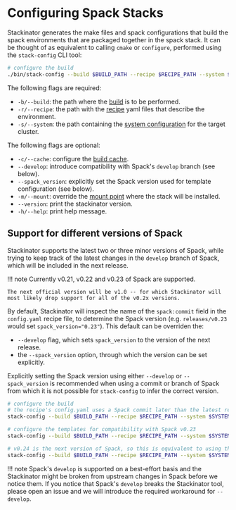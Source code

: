 # Configuring Spack Stacks

Stackinator generates the make files and spack configurations that build the spack environments that are packaged together in the spack stack.
It can be thought of as equivalent to calling `cmake` or `configure`, performed using the `stack-config` CLI tool:

```bash
# configure the build
./bin/stack-config --build $BUILD_PATH --recipe $RECIPE_PATH --system $SYSTEM_CONFIG_PATH
```

The following flags are required:

* `-b/--build`: the path where the [build](building.md) is to be performed.
* `-r/--recipe`: the path with the [recipe](recipes.md) yaml files that describe the environment.
* `-s/--system`: the path containing the [system configuration](cluster-config.md) for the target cluster.

The following flags are optional:

* `-c/--cache`: configure the [build cache](build-caches.md).
* `--develop`: introduce compatibility with Spack's `develop` branch (see below).
* `--spack_version`: explicitly set the Spack version used for template configuration (see below).
* `-m/--mount`: override the [mount point](installing.md) where the stack will be installed.
* `--version`: print the stackinator version.
* `-h/--help`: print help message.

## Support for different versions of Spack

Stackinator supports the latest two or three minor versions of Spack, while trying to keep track of the latest changes in the `develop` branch of Spack, which will be included in the next release.

!!! note
    Currently v0.21, v0.22 and v0.23 of Spack are supported.

    The next official version will be v1.0 -- for which Stackinator will most likely drop support for all of the v0.2x versions.

By default, Stackinator will inspect the name of the `spack:commit` field in the `config.yaml` recipe file, to determine the Spack version (e.g. `releases/v0.23` would set `spack_version="0.23"`).
This default can be overriden the:

* `--develop` flag, which sets `spack_version` to the version of the next release.
* the `--spack_version` option, through which the version can be set explicitly.

Explicitly setting the Spack version using either `--develop` or `--spack_version` is recommended when using a commit or branch of Spack from which it is not possible for `stack-config` to infer the correct version.


```bash
# configure the build
# the recipe's config.yaml uses a Spack commit later than the latest release
stack-config --build $BUILD_PATH --recipe $RECIPE_PATH --system $SYSTEM_CONFIG_PATH --develop

# configure the templates for compatibility with Spack v0.23
stack-config --build $BUILD_PATH --recipe $RECIPE_PATH --system $SYSTEM_CONFIG_PATH --spack_version=0.23

# v0.24 is the next version of Spack, so this is equivalent to using the --develop flag
stack-config --build $BUILD_PATH --recipe $RECIPE_PATH --system $SYSTEM_CONFIG_PATH --spack_version=0.24
```

!!! note
    Spack's `develop` is supported on a best-effort basis and the Stackinator might be broken from upstream changes in Spack before we notice them. If you notice that Spack's `develop` breaks the Stackinator tool, please open an issue and we will introduce the required workaround for `--develop`.

